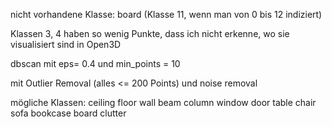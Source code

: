 nicht vorhandene Klasse: board (Klasse 11, wenn man von 0 bis 12 indiziert)

Klassen 3, 4 haben so wenig Punkte, dass ich nicht erkenne, wo sie visualisiert sind in Open3D

dbscan mit eps= 0.4 und min_points = 10

mit Outlier Removal (alles <= 200 Points) und noise removal

mögliche Klassen:
ceiling
floor
wall
beam
column
window
door
table
chair
sofa
bookcase
board
clutter


